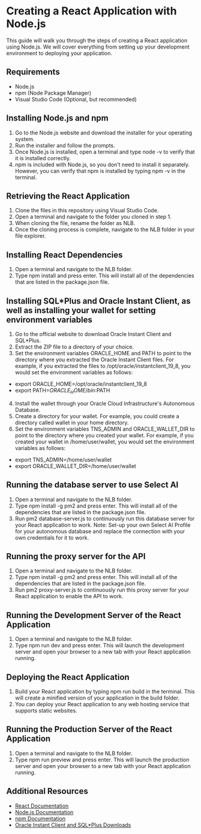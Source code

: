 # Creating a React Application with Node.js
This guide will walk you through the steps of creating a React application using Node.js. We will cover everything from setting up your development environment to deploying your application.

## Requirements
- Node.js
- npm (Node Package Manager)
- Visual Studio Code (Optional, but recommended)

## Installing Node.js and npm
1. Go to the Node.js website and download the installer for your operating system.
2. Run the installer and follow the prompts.
3. Once Node.js is installed, open a terminal and type node -v to verify that it is installed correctly.
4. npm is included with Node.js, so you don't need to install it separately. However, you can verify that npm is installed by typing npm -v in the terminal.

## Retrieving the React Application
1. Clone the files in this repository using Visual Studio Code.
2. Open a terminal and navigate to the folder you cloned in step 1.
3. When cloning the file, rename the folder as NLB.
4. Once the cloning process is complete, navigate to the NLB folder in your file explorer.

## Installing React Dependencies
1. Open a terminal and navigate to the NLB folder.
2. Type npm install and press enter. This will install all of the dependencies that are listed in the package.json file.

## Installing SQL*Plus and Oracle Instant Client, as well as installing your wallet for setting environment variables
1. Go to the official website to download Oracle Instant Client and SQL*Plus.
2. Extract the ZIP file to a directory of your choice.
3. Set the environment variables ORACLE_HOME and PATH to point to the directory where you extracted the Oracle Instant Client files. For example, if you extracted the files to /opt/oracle/instantclient_19_8, you would set the environment variables as follows:
- export ORACLE_HOME=/opt/oracle/instantclient_19_8
- export PATH=$ORACLE_HOME/bin:$PATH
4. Install the wallet through your Oracle Cloud Infrastructure's Autonomous Database.
5. Create a directory for your wallet. For example, you could create a directory called wallet in your home directory.
6. Set the environment variables TNS_ADMIN and ORACLE_WALLET_DIR to point to the directory where you created your wallet. For example, if you created your wallet in /home/user/wallet, you would set the environment variables as follows:
- export TNS_ADMIN=/home/user/wallet
- export ORACLE_WALLET_DIR=/home/user/wallet

## Running the database server to use Select AI
1. Open a terminal and navigate to the NLB folder.
2. Type npm install -g pm2 and press enter. This will install all of the dependencies that are listed in the package.json file.
3. Run pm2 database-server.js to continuously run this database server for your React application to work.
Note: Set-up your own Select AI Profile for your autonomous database and replace the connection with your own credentials for it to work.

## Running the proxy server for the API
1. Open a terminal and navigate to the NLB folder.
2. Type npm install -g pm2 and press enter. This will install all of the dependencies that are listed in the package.json file.
3. Run pm2 proxy-server.js to continuously run this proxy server for your React application to enable the API to work.

## Running the Development Server of the React Application
1. Open a terminal and navigate to the NLB folder.
2. Type npm run dev and press enter. This will launch the development server and open your browser to a new tab with your React application running.

## Deploying the React Application
1. Build your React application by typing npm run build in the terminal. This will create a minified version of your application in the build folder.
2. You can deploy your React application to any web hosting service that supports static websites.

## Running the Production Server of the React Application 
1. Open a terminal and navigate to the NLB folder.
2. Type npm run preview and press enter. This will launch the production server and open your browser to a new tab with your React application running.

## Additional Resources
- [React Documentation](https://react.dev/)
- [Node.js Documentation](https://nodejs.org/en)
- [npm Documentation](https://www.npmjs.com/)
- [Oracle Instant Client and SQL*Plus Downloads](https://www.oracle.com/sg/database/technologies/instant-client/downloads.html)
